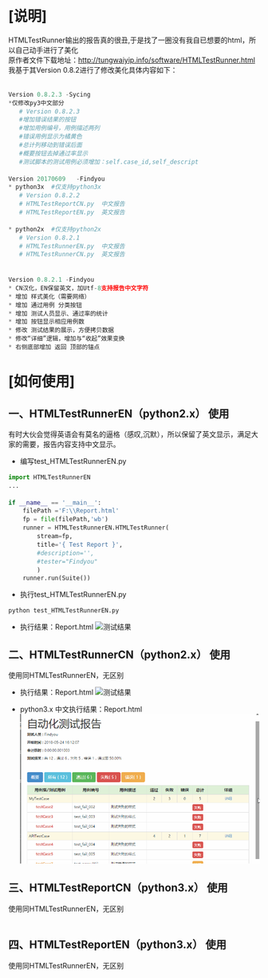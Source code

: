 [说明]
=========================
HTMLTestRunner输出的报告真的很丑,于是找了一圈没有我自已想要的html，所以自己动手进行了美化<br>
原作者文件下载地址：http://tungwaiyip.info/software/HTMLTestRunner.html<br>
我基于其Version 0.8.2进行了修改美化具体内容如下：<br>
```python

Version 0.8.2.3 -Sycing
*仅修改py3中文部分
   # Version 0.8.2.3
   #增加错误结果的按钮
   #增加用例编号，用例描述两列
   #错误用例显示为橘黄色
   #总计列移动到错误后面
   #概要按钮去掉通过率显示
   #测试脚本的测试用例必须增加：self.case_id,self_descript

Version 20170609   -Findyou
* python3x  #仅支持python3x
   # Version 0.8.2.2
   # HTMLTestReportCN.py  中文报告
   # HTMLTestReportEN.py  英文报告
   
* python2x  #仅支持python2x
   # Version 0.8.2.1
   # HTMLTestRunnerEN.py  中文报告
   # HTMLTestRunnerCN.py  英文报告


Version 0.8.2.1 -Findyou
* CN汉化，EN保留英文，加Utf-8支持报告中文字符
* 增加 样式美化（需要网络）
* 增加 通过用例 分类按钮
* 增加 测试人员显示、通过率的统计
* 增加 按钮显示相应用例数
* 修改 测试结果的展示，方便拷贝数据
* 修改“详细”逻辑，增加与“收起”效果变换
* 右侧底部增加 返回 顶部的锚点
```
[如何使用]
=========================
一、HTMLTestRunnerEN（python2.x） 使用
--------------------------
有时大伙会觉得英语会有莫名的逼格（感叹,沉默），所以保留了英文显示，满足大家的需要，报告内容支持中文显示。
<br>
* 编写test_HTMLTestRunnerEN.py<br>
```python
import HTMLTestRunnerEN
...

if __name__ == '__main__':
    filePath ='F:\\Report.html'
    fp = file(filePath,'wb')
    runner = HTMLTestRunnerEN.HTMLTestRunner(
        stream=fp,
        title='{ Test Report }',
        #description='',
        #tester="Findyou"
        )
    runner.run(Suite())
```

* 执行test_HTMLTestRunnerEN.py<br>
```python
python test_HTMLTestRunnerEN.py
```

* 执行结果：Report.html
![](https://github.com/findyou/python/blob/master/Report_EN.gif "测试结果") 


二、HTMLTestRunnerCN（python2.x） 使用
--------------------------
使用同HTMLTestRunnerEN，无区别<br>
* 执行结果：Report.html
![](https://github.com/sycing/HTMLTestRunnerCN/blob/master/Report_CN.gif "测试结果") 

* python3.x 中文执行结果：Report.html
![](https://github.com/sycing/HTMLTestRunnerCN/blob/master/Report_CN_py3.gif "测试结果") 

三、HTMLTestReportCN（python3.x） 使用
--------------------------
使用同HTMLTestRunnerEN，无区别<br>
<br>

四、HTMLTestReportEN（python3.x） 使用
--------------------------
使用同HTMLTestRunnerEN，无区别<br>
 <br>
